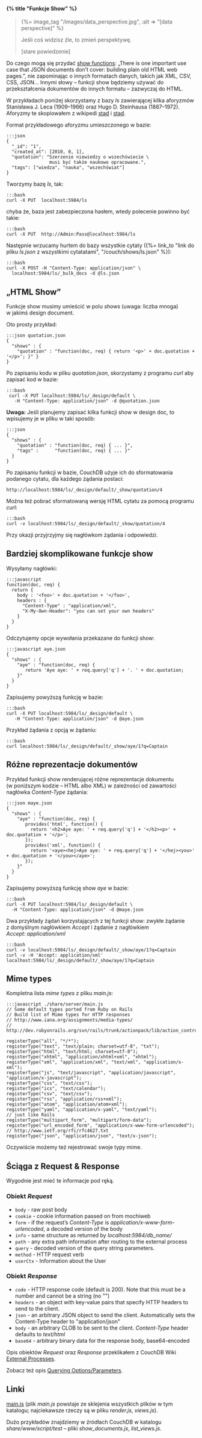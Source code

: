#### {% title "Funkcje Show" %}

<blockquote>
 {%= image_tag "/images/data_perspective.jpg", :alt => "[data perspective]" %}
 <p>
   Jeśli coś widzisz źle, to zmień perspektywę.
 </p>
 <p class="author">[stare powiedzenie]</p>
</blockquote>

Do czego mogą się przydać [show functions](http://guide.couchdb.org/draft/show.html):
„There is one important use case that JSON documents don’t cover:
building plain old HTML web pages.”, nie zapominając o innych formatach
danych, takich jak XML, CSV, CSS, JSON…
Innymi słowy – funkcji show będziemy używać do przekształcenia dokumentów
do innych formatu – zazwyczaj do HTML.

W przykładach poniżej skorzystamy z bazy *ls* zawierającej
kilka aforyzmów Stanisława J. Leca (1909–1966)
oraz Hugo D. Steinhausa (1887–1972).
Aforyzmy te skopiowałem z wikipedi
[stąd](http://pl.wikiquote.org/wiki/Stanis%C5%82aw_Jerzy_Lec)
i [stąd](http://pl.wikiquote.org/wiki/Hugo_Steinhaus).

Format przykładowego aforyzmu umieszczonego w bazie:

    :::json
    {
      "_id": "1",
      "created_at": [2010, 0, 1],
      "quotation": "Szerzenie niewiedzy o wszechświecie \
                    musi być także naukowo opracowane.",
      "tags": ["wiedza", "nauka", "wszechświat"]
    }

Tworzymy bazę *ls*, tak:

    :::bash
    curl -X PUT  localhost:5984/ls

chyba że, baza jest zabezpieczona hasłem, wtedy polecenie powinno być takie:

    :::bash
    curl -X PUT  http://Admin:Pass@localhost:5984/ls

Następnie wrzucamy hurtem do bazy wszystkie cytaty
({%= link_to "link do pliku *ls.json* z wszystkimi cytatatami", "/couch/shows/ls.json" %}):

    :::bash
    curl -X POST -H "Content-Type: application/json" \
      localhost:5984/ls/_bulk_docs -d @ls.json


## „HTML Show”

Funkcje show musimy umieścić w polu *shows* (uwaga: liczba mnoga)
w jakimś design document.

Oto prosty przykład:

    :::json quotation.json
    {
      "shows" : {
        "quotation" : "function(doc, req) { return '<p>' + doc.quotation + '</p>'; }" }
    }

Po zapisaniu kodu w pliku *quotation.json*, skorzystamy z programu *curl*
aby zapisać kod w bazie:

    :::bash
     curl -X PUT localhost:5984/ls/_design/default \
       -H "Content-Type: application/json" -d @quotation.json

**Uwaga:** Jeśli planujemy zapisać kilka funkcji show w design doc,
to wpisujemy je w pliku w taki sposób:

    :::json
    {
      "shows" : {
        "quotation" : "function(doc, req) { ... }",
        "tags" :      "function(doc, req) { ... }"
      }
    }

Po zapisaniu funkcji w bazie, CouchDB użyje ich do sformatowania
podanego cytatu, dla każdego żądania postaci:

    http://localhost:5984/ls/_design/default/_show/quotation/4

Można też pobrać sformatowaną wersję HTML cytatu za pomocą programu *curl*:

    :::bash
    curl -v localhost:5984/ls/_design/default/_show/quotation/4

Przy okazji przyjrzyjmy się nagłówkom żądania i odpowiedzi.


## Bardziej skomplikowane funkcje show

Wysyłamy nagłówki:

    :::javascript
    function(doc, req) {
      return {
        body : '<foo>' + doc.quotation + '</foo>',
        headers : {
          "Content-Type" : "application/xml",
          "X-My-Own-Header": "you can set your own headers"
        }
      }
    }

Odczytujemy opcje wywołania przekazane do funkcji show:

    :::javascript aye.json
    {
      "shows" : {
        "aye" : "function(doc, req) {
           return 'Aye aye: ' + req.query['q'] + '. ' + doc.quotation;
        }"
      }
    }

Zapisujemy powyższą funkcję w bazie:

    :::bash
    curl -X PUT localhost:5984/ls/_design/default \
       -H "Content-Type: application/json" -d @aye.json

Przykład żądania z opcją w żądaniu:

    :::bash
    curl localhost:5984/ls/_design/default/_show/aye/1?q=Captain


## Różne reprezentacje dokumentów

Przykład funkcji show renderującej różne reprezentacje dokumentu
(w poniższym kodzie – HTML albo XML) w zależności od zawartości nagłówka *Content-Type* żądania:

    :::json maye.json
    {
      "shows" : {
        "aye" : "function(doc, req) {
           provides('html', function() {
             return '<h2>Aye aye: ' + req.query['q'] + '</h2><p>' + doc.quotation + '</p>';
           });
           provides('xml', function() {
             return '<aye><hej>Aye aye: ' + req.query['q'] + '</hej><you>' + doc.quotation + '</you></aye>';
           });
        }"
      }
    }

Zapisujemy powyższą funkcję show *aye* w bazie:

    :::bash
    curl -X PUT localhost:5984/ls/_design/default \
      -H "Content-Type: application/json" -d @maye.json

Dwa przykłady żądań korzystających z tej funkcji show: zwykłe żądanie
z domyślnym nagłówkiem *Accept* i żądanie z nagłówkiem
*Accept: application/xml*

    :::bash
    curl -v localhost:5984/ls/_design/default/_show/aye/1?q=Captain
    curl -v -H 'Accept: application/xml' localhost:5984/ls/_design/default/_show/aye/1?q=Captain

## Mime types

Kompletna lista *mime types* z pliku *main.js*:

    :::javascript ./share/server/main.js
    // Some default types ported from Ruby on Rails
    // Build list of Mime types for HTTP responses
    // http://www.iana.org/assignments/media-types/
    // http://dev.rubyonrails.org/svn/rails/trunk/actionpack/lib/action_controller/mime_types.rb

    registerType("all", "*/*");
    registerType("text", "text/plain; charset=utf-8", "txt");
    registerType("html", "text/html; charset=utf-8");
    registerType("xhtml", "application/xhtml+xml", "xhtml");
    registerType("xml", "application/xml", "text/xml", "application/x-xml");
    registerType("js", "text/javascript", "application/javascript", "application/x-javascript");
    registerType("css", "text/css");
    registerType("ics", "text/calendar");
    registerType("csv", "text/csv");
    registerType("rss", "application/rss+xml");
    registerType("atom", "application/atom+xml");
    registerType("yaml", "application/x-yaml", "text/yaml");
    // just like Rails
    registerType("multipart_form", "multipart/form-data");
    registerType("url_encoded_form", "application/x-www-form-urlencoded");
    // http://www.ietf.org/rfc/rfc4627.txt
    registerType("json", "application/json", "text/x-json");

Oczywiście możemy też rejestrować swoje typy mime.


## Ściąga z Request & Response

Wygodnie jest mieć te informacje pod ręką.


### Obiekt *Request*

* `body` - raw post body
* `cookie` - cookie information passed on from mochiweb
* `form` - if the request’s *Content-Type* is
  *application/x-www-form-urlencoded*, a decoded version of the body
* `info` - same structure as returned by *localhost:5984/db_name/*
* `path` - any extra path information after routing to the external process
* `query` - decoded version of the query string parameters.
* `method` - HTTP request verb
* `userCtx` - Information about the User


### Obiekt *Response*

* `code` - HTTP response code (default is 200). Note that this must be a
  number and cannot be a string (no "")
* `headers` - an object with key-value pairs that specify HTTP headers
  to send to the client.
* `json` - an arbitrary JSON object to send the client. Automatically
  sets the Content-Type header to "application/json"
* `body` - an arbitrary CLOB to be sent to the client. *Content-Type*
  header defaults to *text/html*
* `base64` - arbitrary binary data for the response body, base64-encoded


Opis obiektów *Request* oraz *Response* przeklikałem z CouchDB Wiki
[External Processes](http://wiki.apache.org/couchdb/ExternalProcesses).

Zobacz też opis
[Querying Options/Parameters](http://wiki.apache.org/couchdb/HTTP_view_API#Querying_Options).


## Linki

[main.js](http://svn.apache.org/viewvc/couchdb/trunk/share/server/)
(plik *main.js* powstaje ze sklejenia wszystkich plików w tym katalogu;
najciekawsze rzeczy są w pliku *render.js*, *views.js*).

Dużo przykładów znajdziemy w źródłach CouchDB w katalogu *share/www/script/test* –
pliki *show_documents.js*, *list_views.js*.
